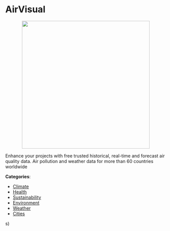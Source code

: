 # AirVisual
<p align="center">
    <img width="400" src="https://raw.githubusercontent.com/apis-list/apis-list/apis/airvisual/logo_256x256.png" />
</p>

Enhance your projects with free trusted historical, real-time and forecast air quality data. Air pollution and weather data for more than 60 countries worldwide



**Categories**:
- [Climate](https://github.com/apis-list/apis-list#climate)
- [Health](https://github.com/apis-list/apis-list#health)
- [Sustainability](https://github.com/apis-list/apis-list#sustainability)
- [Environment](https://github.com/apis-list/apis-list#environment)
- [Weather](https://github.com/apis-list/apis-list#weather)
- [Cities](https://github.com/apis-list/apis-list#cities)



s)




